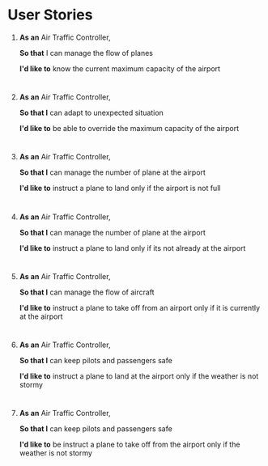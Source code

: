 # User Stories

1.  **As an** Air Traffic Controller,

    **So that** I can manage the flow of planes

    **I'd like to** know the current maximum capacity of the airport

#

2.  **As an** Air Traffic Controller,

    **So that I** can adapt to unexpected situation

    **I'd like to** be able to override the maximum capacity of the airport

#

3.  **As an** Air Traffic Controller,

    **So that I** can manage the number of plane at the airport

    **I'd like to** instruct a plane to land only if the airport is not full

#

4.  **As an** Air Traffic Controller,

    **So that I** can manage the number of plane at the airport

    **I'd like to** instruct a plane to land only if its not already at the airport

#

5.  **As an** Air Traffic Controller,

    **So that I** can manage the flow of aircraft

    **I'd like to** instruct a plane to take off from an airport only if it is currently at the airport

#

6.  **As an** Air Traffic Controller,

    **So that I** can keep pilots and passengers safe

    **I'd like to** instruct a plane to land at the airport only if the weather is not stormy

#

7.  **As an** Air Traffic Controller,

    **So that I** can keep pilots and passengers safe

    **I'd like to** be instruct a plane to take off from the airport only if the weather is not stormy
